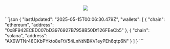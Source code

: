 <!-- META_DREAMER Header -->
<h1 align="center">
  <img src="https://readme-typing-svg.herokuapp.com?font=IM+Fell+English&size=35&color=c8e400&center=true&vCenter=true&width=600&height=60&lines=META_DREAMER;engineer+%2B+light+gatherer;manifesting+decentralized+coordination">
</h1>
<!-- WALLET-LINKING-BEGIN -->
```json
{
  "lastUpdated": "2025-05-15T00:06:30.479Z",
  "wallets": [
    {
      "chain": "ethereum",
      "address": "0x8F942ECED007bD3976927B7958B50Df126FEeCb5"
    },
    {
      "chain": "solana",
      "address": "AX9WTNr48CKbPYkto8eFtV54LnNtNBKV1eyPEh6qtp6N"
    }
  ]
}
```
<!-- WALLET-LINKING-END -->